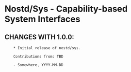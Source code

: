 # Nostd/Sys - Capability-based System Interfaces

## CHANGES WITH 1.0.0:

        * Initial release of nostd/sys.

        Contributions from: TBD

        - Somewhere, YYYY-MM-DD
